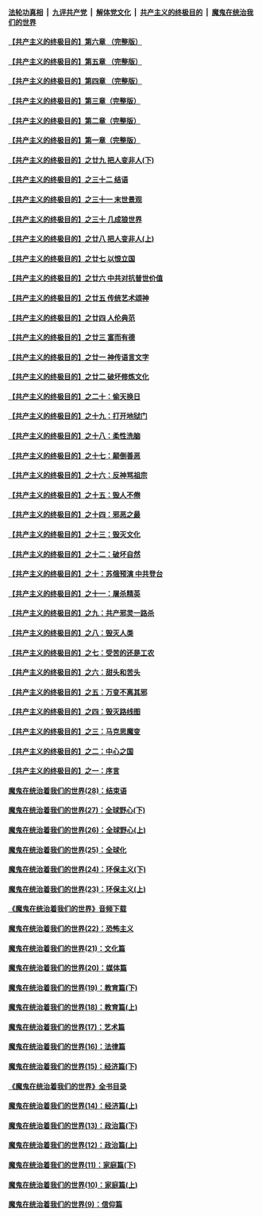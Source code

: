 ####  [法轮功真相](../../../../basic/blob/master/README.md?t=03160039) &nbsp;|&nbsp; [九评共产党](../../../../9ping.md/blob/master/README.md?t=03160039) &nbsp;|&nbsp; [解体党文化](../../../../jtdwh.md/blob/master/README.md?t=03160039)  &nbsp;|&nbsp; [共产主义的终极目的](../../../../gczydzjmd.md/blob/master/README.md?t=03160039) &nbsp;|&nbsp; [魔鬼在统治我们的世界](../../../../mgztzwmdsj.md/blob/master/README.md?t=03160039) 

#### [【共产主义的终极目的】第六章 （完整版）](../pages/nsc422/n11428913.md?t=03160039) 

#### [【共产主义的终极目的】第五章 （完整版）](../pages/nsc422/n11428912.md?t=03160039) 

#### [【共产主义的终极目的】第四章 （完整版）](../pages/nsc422/n11428907.md?t=03160039) 

#### [【共产主义的终极目的】第三章（完整版）](../pages/nsc422/n11428848.md?t=03160039) 

#### [【共产主义的终极目的】第二章（完整版）](../pages/nsc422/n11428831.md?t=03160039) 

#### [【共产主义的终极目的】第一章（完整版）](../pages/nsc422/n11417651.md?t=03160039) 

#### [【共产主义的终极目的】之廿九 把人变非人(下)](../pages/nsc422/n11344140.md?t=03160039) 

#### [【共产主义的终极目的】之三十二 结语](../pages/nsc422/n11360535.md?t=03160039) 

#### [【共产主义的终极目的】之三十一 末世景观](../pages/nsc422/n11351129.md?t=03160039) 

#### [【共产主义的终极目的】之三十 几成狼世界](../pages/nsc422/n11348280.md?t=03160039) 

#### [【共产主义的终极目的】之廿八 把人变非人(上)](../pages/nsc422/n11340492.md?t=03160039) 

#### [【共产主义的终极目的】之廿七 以恨立国](../pages/nsc422/n11336944.md?t=03160039) 

#### [【共产主义的终极目的】之廿六 中共对抗普世价值](../pages/nsc422/n11324785.md?t=03160039) 

#### [【共产主义的终极目的】之廿五 传统艺术颂神](../pages/nsc422/n11296396.md?t=03160039) 

#### [【共产主义的终极目的】之廿四 人伦典范](../pages/nsc422/n11296397.md?t=03160039) 

#### [【共产主义的终极目的】之廿三 富而有德](../pages/nsc422/n11283598.md?t=03160039) 

#### [【共产主义的终极目的】之廿一 神传语言文字](../pages/nsc422/n11263265.md?t=03160039) 

#### [【共产主义的终极目的】之廿二 破坏修炼文化](../pages/nsc422/n11245728.md?t=03160039) 

#### [【共产主义的终极目的】之二十：偷天换日](../pages/nsc422/n11238846.md?t=03160039) 

#### [【共产主义的终极目的】之十九：打开地狱门](../pages/nsc422/n11206376.md?t=03160039) 

#### [【共产主义的终极目的】之十八：柔性洗脑](../pages/nsc422/n11199994.md?t=03160039) 

#### [【共产主义的终极目的】之十七：颠倒善恶](../pages/nsc422/n11179782.md?t=03160039) 

#### [【共产主义的终极目的】之十六：反神骂祖宗](../pages/nsc422/n11166798.md?t=03160039) 

#### [【共产主义的终极目的】之十五：毁人不倦](../pages/nsc422/n11166792.md?t=03160039) 

#### [【共产主义的终极目的】之十四：邪恶之最](../pages/nsc422/n11150249.md?t=03160039) 

#### [【共产主义的终极目的】之十三：毁灭文化](../pages/nsc422/n11135227.md?t=03160039) 

#### [【共产主义的终极目的】之十二：破坏自然](../pages/nsc422/n11135214.md?t=03160039) 

#### [【共产主义的终极目的】之十：苏俄预演 中共登台](../pages/nsc422/n11118424.md?t=03160039) 

#### [【共产主义的终极目的】之十一：屠杀精英](../pages/nsc422/n11118442.md?t=03160039) 

#### [【共产主义的终极目的】之九：共产邪灵一路杀](../pages/nsc422/n11114139.md?t=03160039) 

#### [【共产主义的终极目的】之八：毁灭人类](../pages/nsc422/n11108503.md?t=03160039) 

#### [【共产主义的终极目的】之七：受苦的还是工农](../pages/nsc422/n11101809.md?t=03160039) 

#### [【共产主义的终极目的】之六：甜头和苦头](../pages/nsc422/n11096971.md?t=03160039) 

#### [【共产主义的终极目的】之五：万变不离其邪](../pages/nsc422/n11091285.md?t=03160039) 

#### [【共产主义的终极目的】之四：毁灭路线图](../pages/nsc422/n11086284.md?t=03160039) 

#### [【共产主义的终极目的】之三：马克思魔变](../pages/nsc422/n11061941.md?t=03160039) 

#### [【共产主义的终极目的】之二：中心之国](../pages/nsc422/n11047728.md?t=03160039) 

#### [【共产主义的终极目的】之一：序言](../pages/nsc422/n11086077.md?t=03160039) 

#### [魔鬼在统治着我们的世界(28)：结束语](../pages/nsc422/n10936246.md?t=03160039) 

#### [魔鬼在统治着我们的世界(27)：全球野心(下)](../pages/nsc422/n10928319.md?t=03160039) 

#### [魔鬼在统治着我们的世界(26)：全球野心(上)](../pages/nsc422/n10900318.md?t=03160039) 

#### [魔鬼在统治着我们的世界(25)：全球化](../pages/nsc422/n10788205.md?t=03160039) 

#### [魔鬼在统治着我们的世界(24)：环保主义(下)](../pages/nsc422/n10695307.md?t=03160039) 

#### [魔鬼在统治着我们的世界(23)：环保主义(上)](../pages/nsc422/n10688613.md?t=03160039) 

#### [《魔鬼在统治着我们的世界》音频下载](../pages/nsc422/n10635553.md?t=03160039) 

#### [魔鬼在统治着我们的世界(22)：恐怖主义](../pages/nsc422/n10614727.md?t=03160039) 

#### [魔鬼在统治着我们的世界(21)：文化篇](../pages/nsc422/n10597706.md?t=03160039) 

#### [魔鬼在统治着我们的世界(20)：媒体篇](../pages/nsc422/n10586579.md?t=03160039) 

#### [魔鬼在统治着我们的世界(19)：教育篇(下)](../pages/nsc422/n10564808.md?t=03160039) 

#### [魔鬼在统治着我们的世界(18)：教育篇(上)](../pages/nsc422/n10526970.md?t=03160039) 

#### [魔鬼在统治着我们的世界(17)：艺术篇](../pages/nsc422/n10499093.md?t=03160039) 

#### [魔鬼在统治着我们的世界(16)：法律篇](../pages/nsc422/n10485969.md?t=03160039) 

#### [魔鬼在统治着我们的世界(15)：经济篇(下)](../pages/nsc422/n10469975.md?t=03160039) 

#### [《魔鬼在统治着我们的世界》全书目录](../pages/nsc422/n10464261.md?t=03160039) 

#### [魔鬼在统治着我们的世界(14)：经济篇(上)](../pages/nsc422/n10457370.md?t=03160039) 

#### [魔鬼在统治着我们的世界(13)：政治篇(下)](../pages/nsc422/n10448270.md?t=03160039) 

#### [魔鬼在统治着我们的世界(12)：政治篇(上)](../pages/nsc422/n10444576.md?t=03160039) 

#### [魔鬼在统治着我们的世界(11)：家庭篇(下)](../pages/nsc422/n10440961.md?t=03160039) 

#### [魔鬼在统治着我们的世界(10)：家庭篇(上)](../pages/nsc422/n10435448.md?t=03160039) 

#### [魔鬼在统治着我们的世界(9)：信仰篇](../pages/nsc422/n10432159.md?t=03160039) 


